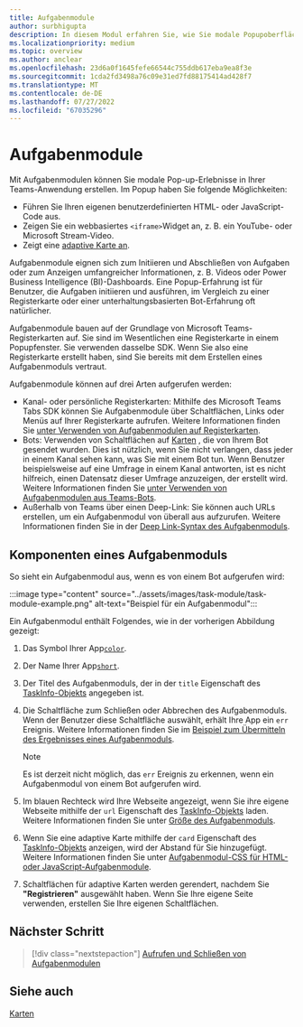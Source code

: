 ```yaml
---
title: Aufgabenmodule
author: surbhigupta
description: In diesem Modul erfahren Sie, wie Sie modale Popupoberflächen hinzufügen, um Informationen aus Ihren Microsoft Teams-Apps für Ihre Benutzer zu sammeln oder anzuzeigen.
ms.localizationpriority: medium
ms.topic: overview
ms.author: anclear
ms.openlocfilehash: 23d6a0f1645fefe66544c755ddb617eba9ea8f3e
ms.sourcegitcommit: 1cda2fd3498a76c09e31ed7fd88175414ad428f7
ms.translationtype: MT
ms.contentlocale: de-DE
ms.lasthandoff: 07/27/2022
ms.locfileid: "67035296"
---
```

# <a name="task-modules"></a>Aufgabenmodule

Mit Aufgabenmodulen können Sie modale Pop-up-Erlebnisse in Ihrer Teams-Anwendung erstellen. Im Popup haben Sie folgende Möglichkeiten:

* Führen Sie Ihren eigenen benutzerdefinierten HTML- oder JavaScript-Code aus.
* Zeigen Sie ein webbasiertes `<iframe>`Widget an, z. B. ein YouTube- oder Microsoft Stream-Video.
* Zeigt eine [adaptive Karte an](/adaptive-cards/).

Aufgabenmodule eignen sich zum Initiieren und Abschließen von Aufgaben oder zum Anzeigen umfangreicher Informationen, z. B. Videos oder Power Business Intelligence (BI)-Dashboards. Eine Popup-Erfahrung ist für Benutzer, die Aufgaben initiieren und ausführen, im Vergleich zu einer Registerkarte oder einer unterhaltungsbasierten Bot-Erfahrung oft natürlicher.

Aufgabenmodule bauen auf der Grundlage von Microsoft Teams-Registerkarten auf. Sie sind im Wesentlichen eine Registerkarte in einem Popupfenster. Sie verwenden dasselbe SDK. Wenn Sie also eine Registerkarte erstellt haben, sind Sie bereits mit dem Erstellen eines Aufgabenmoduls vertraut.

Aufgabenmodule können auf drei Arten aufgerufen werden:

* Kanal- oder persönliche Registerkarten: Mithilfe des Microsoft Teams Tabs SDK können Sie Aufgabenmodule über Schaltflächen, Links oder Menüs auf Ihrer Registerkarte aufrufen. Weitere Informationen finden Sie [unter Verwenden von Aufgabenmodulen auf Registerkarten](~/task-modules-and-cards/task-modules/task-modules-tabs.md).
* Bots: Verwenden von Schaltflächen auf [Karten](~/task-modules-and-cards/cards/cards-reference.md) , die von Ihrem Bot gesendet wurden. Dies ist nützlich, wenn Sie nicht verlangen, dass jeder in einem Kanal sehen kann, was Sie mit einem Bot tun. Wenn Benutzer beispielsweise auf eine Umfrage in einem Kanal antworten, ist es nicht hilfreich, einen Datensatz dieser Umfrage anzuzeigen, der erstellt wird. Weitere Informationen finden Sie [unter Verwenden von Aufgabenmodulen aus Teams-Bots](~/task-modules-and-cards/task-modules/task-modules-bots.md).
* Außerhalb von Teams über einen Deep-Link: Sie können auch URLs erstellen, um ein Aufgabenmodul von überall aus aufzurufen. Weitere Informationen finden Sie in der [Deep Link-Syntax des Aufgabenmoduls](~/task-modules-and-cards/task-modules/invoking-task-modules.md#task-module-deep-link-syntax).

## <a name="components-of-a-task-module"></a>Komponenten eines Aufgabenmoduls

So sieht ein Aufgabenmodul aus, wenn es von einem Bot aufgerufen wird:

:::image type="content" source="../assets/images/task-module/task-module-example.png" alt-text="Beispiel für ein Aufgabenmodul":::

Ein Aufgabenmodul enthält Folgendes, wie in der vorherigen Abbildung gezeigt:

1. Das Symbol Ihrer App[`color`](~/resources/schema/manifest-schema.md#icons).
2. Der Name Ihrer App[`short`](~/resources/schema/manifest-schema.md#name).
3. Der Titel des Aufgabenmoduls, der in der `title` Eigenschaft des [TaskInfo-Objekts](~/task-modules-and-cards/task-modules/invoking-task-modules.md#the-taskinfo-object) angegeben ist.
4. Die Schaltfläche zum Schließen oder Abbrechen des Aufgabenmoduls. Wenn der Benutzer diese Schaltfläche auswählt, erhält Ihre App ein `err` Ereignis. Weitere Informationen finden Sie im [Beispiel zum Übermitteln des Ergebnisses eines Aufgabenmoduls](~/task-modules-and-cards/task-modules/task-modules-tabs.md#example-of-submitting-the-result-of-a-task-module).

    > [!NOTE]
    > Es ist derzeit nicht möglich, das `err` Ereignis zu erkennen, wenn ein Aufgabenmodul von einem Bot aufgerufen wird.

5. Im blauen Rechteck wird Ihre Webseite angezeigt, wenn Sie ihre eigene Webseite mithilfe der `url` Eigenschaft des [TaskInfo-Objekts](~/task-modules-and-cards/task-modules/invoking-task-modules.md#the-taskinfo-object) laden. Weitere Informationen finden Sie unter [Größe des Aufgabenmoduls](~/task-modules-and-cards/task-modules/invoking-task-modules.md#task-module-sizing).
6. Wenn Sie eine adaptive Karte mithilfe der `card` Eigenschaft des [TaskInfo-Objekts](~/task-modules-and-cards/task-modules/invoking-task-modules.md#the-taskinfo-object) anzeigen, wird der Abstand für Sie hinzugefügt. Weitere Informationen finden Sie unter [Aufgabenmodul-CSS für HTML- oder JavaScript-Aufgabenmodule](~/task-modules-and-cards/task-modules/invoking-task-modules.md#task-module-css-for-html-or-javascript-task-modules).
7. Schaltflächen für adaptive Karten werden gerendert, nachdem Sie **"Registrieren"** ausgewählt haben. Wenn Sie Ihre eigene Seite verwenden, erstellen Sie Ihre eigenen Schaltflächen.

## <a name="next-step"></a>Nächster Schritt

> [!div class="nextstepaction"]
> [Aufrufen und Schließen von Aufgabenmodulen](~/task-modules-and-cards/task-modules/invoking-task-modules.md)

## <a name="see-also"></a>Siehe auch

[Karten](~/task-modules-and-cards/what-are-cards.md)
